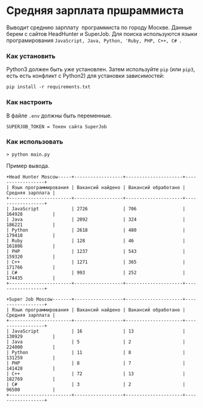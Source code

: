 # Средняя зарплата пршраммиста

Выводит среднию зарплату  программиста по городу Москве. Данные берем с сайтов HeadHunter и SuperJob.
Для поиска используются языки програмирования ```JavaScript, Java, Python, 'Ruby, PHP, C++, C# ```.


### Как установить

Python3 должен быть уже установлен. 
Затем используйте `pip` (или `pip3`, есть есть конфликт с Python2) для установки зависимостей:
```
pip install -r requirements.txt
```

### Как настроить

В файле ```.env``` должны быть переменные.

```
SUPERJOB_TOKEN = Токен сайта SuperJob
```

### Как использовать

```> python main.py```

Пример вывода.

```
+Head Hunter Moscow-----+------------------+---------------------+------------------+
| Язык программирования | Вакансий найдено | Вакансий обработано | Средняя зарплата |
+-----------------------+------------------+---------------------+------------------+
| JavaScript            | 2726             | 706                 | 164928           |
| Java                  | 2092             | 324                 | 186221           |
| Python                | 2618             | 480                 | 179418           |
| Ruby                  | 128              | 46                  | 161806           |
| PHP                   | 1237             | 543                 | 159320           |
| C++                   | 1271             | 365                 | 171766           |
| C#                    | 993              | 252                 | 174435           |
+-----------------------+------------------+---------------------+------------------+
```
```
+Super Job Moscow-------+------------------+---------------------+------------------+
| Язык программирования | Вакансий найдено | Вакансий обработано | Средняя зарплата |
+-----------------------+------------------+---------------------+------------------+
| JavaScript            | 16               | 13                  | 130929           |
| Java                  | 5                | 2                   | 224000           |
| Python                | 11               | 8                   | 131259           |
| PHP                   | 8                | 7                   | 141428           |
| C++                   | 72               | 13                  | 182769           |
| C#                    | 3                | 2                   | 96500            |
+-----------------------+------------------+---------------------+------------------+
```